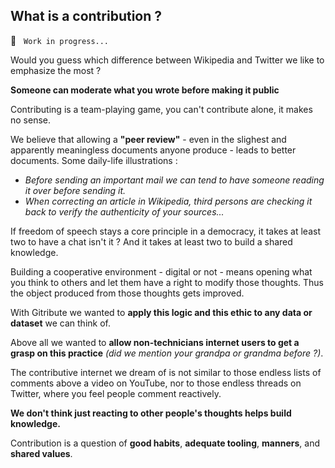 ## What is a contribution ?

🚧  &nbsp; `Work in progress...`

Would you guess which difference between Wikipedia and Twitter we like to emphasize the most ?

**Someone can moderate what you wrote before making it public**

Contributing is a team-playing game, you can't contribute alone, it makes no sense.

We believe that allowing a **"peer review"** - even in the slighest and apparently meaningless documents anyone produce - leads to better documents. Some daily-life illustrations :

- _Before sending an important mail we can tend to have someone reading it over before sending it._
- _When correcting an article in Wikipedia, third persons are checking it back to verify the authenticity of your sources..._

If freedom of speech stays a core principle in a democracy, it takes at least two to have a chat isn't it ? And it takes at least two to build a shared knowledge.

Building a cooperative environment - digital or not - means opening what you think to others and let them have a right to modify those thoughts. Thus the object produced from those thoughts gets improved.

With Gitribute we wanted to **apply this logic and this ethic to any data or dataset** we can think of.

Above all we wanted to **allow non-technicians internet users to get a grasp on this practice** _(did we mention your grandpa or grandma before ?)_.

The contributive internet we dream of is not similar to those endless lists of comments above a video on YouTube, nor to those endless threads on Twitter, where you feel people comment reactively. 

**We don't think just reacting to other people's thoughts helps build knowledge.**

Contribution is a question of **good habits**, **adequate tooling**, **manners**, and **shared values**.

